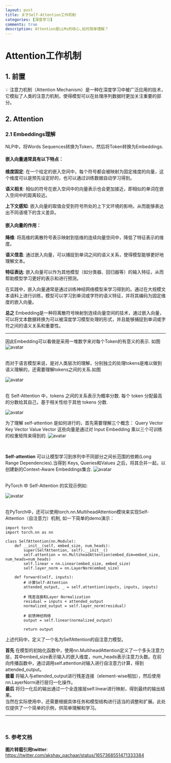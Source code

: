 ```yaml
---
layout: post
title: 关于Self-Attention工作机制
categories: [深度学习]
comments: true
description: Attention是LLMs的核心,如何简单理解？
---
```



# Attention工作机制
## 1. 前置
💡 注意力机制（Attention Mechanism）是一种在深度学习中被广泛应用的技术，它模拟了人类的注意力机制，使得模型可以在处理序列数据时更加关注重要的部分。

## 2. Attention
### 2.1 Embeddings理解
NLP中，将Words Sequences转换为Token，然后将Token转换为Embeddings.
#### 嵌入向量通常具有以下特点：

**维度固定**: 在一个给定的嵌入空间中，每个符号都会被映射为固定维度的向量，这个维度可以是预先设定好的，也可以通过训练数据自动学习得到。

**语义相关**: 相似的符号在嵌入空间中的向量表示也会更加接近，即相似的单词在嵌入空间中的距离较近。

**上下文感知**: 嵌入向量的取值会受到符号所处的上下文环境的影响，从而能够表达出不同语境下的含义差异。

#### 嵌入向量的作用：
**降维**: 将高维的离散符号表示映射到低维的连续向量空间中，降低了特征表示的维度。

**语义信息**: 通过嵌入向量，可以捕捉到单词之间的语义关系，使得模型能够更好地理解文本。

**特征表达**: 嵌入向量可以作为其他模型（如分类器、回归器等）的输入特征，从而帮助模型学习更好的表示和进行预测。

在实践中，嵌入向量通常是通过训练神经网络模型来学习得到的。通过在大规模文本语料上进行训练，模型可以学习到单词或字符的语义特征，并将其编码为固定维度的嵌入向量。

**总之** Embedding是一种将离散符号映射到连续向量空间的技术，通过嵌入向量，可以将文本数据转换为可以被深度学习模型处理的形式，并且能够捕捉到单词或字符之间的语义关系和重要性。


---
因此Embedding可以看做是采用一堆数字来对每个Token的有意义的表示. 如图 ![avatar](/images/2023/attention-1.png)

<br>
而对于语言模型来说，是对人类层次的理解，分别独立的处理tokens是难以做到语义理解的，还需要理解tokens之间的关系.如图 

![avatar](/images/2023/attention-2.png)

<br>
在 Self-Attention 中，tokens 之间的关系表示为概率分数. 每个 token 分配最高的分数给其自己，基于相关性给于其他 tokens 分数.

![avatar](/images/2023/attention-3.png)

为了理解 self-attention 是如何进行的，首先需要理解三个概念：
Query Vector
Key Vector
Value Vector
这些向量是通过对 Input Embedding 乘以三个可训练的权重矩阵来得到的.
![avatar](/images/2023/attention-4.png)

<br>

**Self-attention** 可以让模型学习到序列中不同部分之间长范围的依赖(Long Range Dependencies).当得到 Keys, Queries和Values 之后，将其合并一起，以创建新的Context-Aware Embeddings集合.
![avatar](/images/2023/attention-5.png)


<br>
PyTorch 中 Self-Attention 的实现示例如:

![avatar](/images/2023/attention-6.png)

<br>
在PyTorch中，还可以使用torch.nn.MultiheadAttention模块来实现Self-Attention（自注意力）机制, 如一下简单的demo演示：

```
import torch
import torch.nn as nn

class SelfAttention(nn.Module):
    def __init__(self, embed_size, num_heads):
        super(SelfAttention, self).__init__()
        self.attention = nn.MultiheadAttention(embed_dim=embed_size, num_heads=num_heads)
        self.linear = nn.Linear(embed_size, embed_size)
        self.layer_norm = nn.LayerNorm(embed_size)
    
    def forward(self, inputs):
        # 计算Self-Attention
        attended_output, _ = self.attention(inputs, inputs, inputs)
        
        # 残差连接和Layer Normalization
        residual = inputs + attended_output
        normalized_output = self.layer_norm(residual)
        
        # 前馈神经网络
        output = self.linear(normalized_output)
        
        return output

```

上述代码中，定义了一个名为SelfAttention的自注意力模型。

**首先** 在模型的初始化函数中，使用nn.MultiheadAttention定义了一个多头注意力层，其中embed_size表示输入的嵌入维度，num_heads表示注意力头数。在前向传播函数中，通过调用self.attention对输入进行自注意力计算，得到attended_output。
<br>
**接着** 将输入与attended_output进行残差连接（element-wise相加），然后使用nn.LayerNorm进行层归一化操作。
<br>
**最后** 将归一化后的输出通过一个全连接层self.linear进行映射，得到最终的输出结果。
<br>
当然在实际使用中，还需要根据具体任务和模型结构进行适当的调整和扩展。此处仅提供了一个简单的示例，供简单理解和学习。

---
<br>

### 5. 参考文档
**图片转载引用twitter**:
https://twitter.com/akshay_pachaar/status/1657368551471333384


